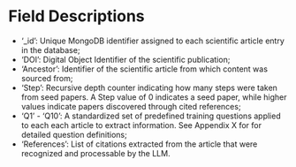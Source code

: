 # Field Descriptions

- ‘_id’: Unique MongoDB identifier assigned to each scientific article entry in the database;
- ‘DOI’: Digital Object Identifier of the scientific publication;
- ‘Ancestor’: Identifier of the scientific article from which content was sourced from;
- ‘Step’: Recursive depth counter indicating how many steps were taken from seed papers. A Step value of 0 indicates a seed paper, while higher values indicate papers discovered through cited references;
- ‘Q1’ - ‘Q10’: A standardized set of predefined training questions applied to each each article to extract information. See Appendix X for for detailed question definitions;
- ‘References’: List of citations extracted from the article that were recognized and processable by the LLM.
